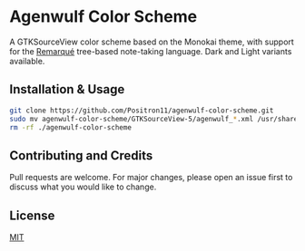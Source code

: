 # Agenwulf Color Scheme

A GTKSourceView color scheme based on the Monokai theme, with support for the [Remarqué](https://github.com/Positron11/remarque) tree-based note-taking language. Dark and Light variants available.

## Installation & Usage

```bash
git clone https://github.com/Positron11/agenwulf-color-scheme.git
sudo mv agenwulf-color-scheme/GTKSourceView-5/agenwulf_*.xml /usr/share/gtksourceview-5/styles/
rm -rf ./agenwulf-color-scheme
```

## Contributing and Credits

Pull requests are welcome. For major changes, please open an issue first to discuss what you would like to change.

## License
[MIT](https://choosealicense.com/licenses/mit/)
